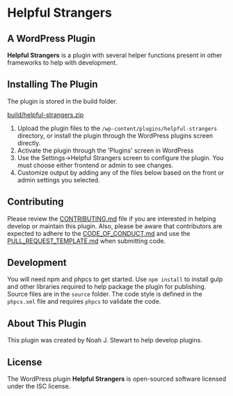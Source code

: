 # Helpful Strangers

## A WordPress Plugin

**Helpful Strangers** is a plugin with several helper functions present in other frameworks to help with development.

## Installing The Plugin

The plugin is stored in the build folder.

[build/helpful-strangers.zip](build/helpful-strangers.zip)

1. Upload the plugin files to the `/wp-content/plugins/helpful-strangers` directory, or install the plugin through 
the WordPress plugins screen directly.
2. Activate the plugin through the 'Plugins' screen in WordPress
3. Use the Settings->Helpful Strangers screen to configure the plugin. You must choose either frontend or admin to see changes.
4. Customize output by adding any of the files below based on the front or admin settings you selected.

## Contributing

Please review the [CONTRIBUTING.md](CONTRIBUTING.md) file if you are interested in helping develop or 
maintain this plugin. Also, please be aware that contributors are expected to adhere to the 
[CODE_OF_CONDUCT.md](CODE_OF_CONDUCT.md) and use the [PULL_REQUEST_TEMPLATE.md](PULL_REQUEST_TEMPLATE.md) 
when submitting code.

## Development

You will need npm and phpcs to get started. Use `npm install` to install gulp and other libraries 
required to help package the plugin for publishing. Source files are in the `source` folder. The 
code style is defined in the `phpcs.xml` file and requires `phpcs` to validate the code.

## About This Plugin

This plugin was created by Noah J. Stewart to help develop plugins.

## License

The WordPress plugin **Helpful Strangers** is open-sourced software licensed under the ISC license.
